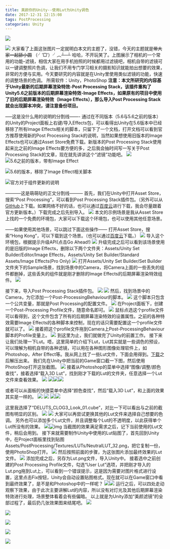 ```yaml
---
title: 美颜你的Unity--使用Lut为Unity调色
date: 2017-12-31 12:15:08
tags: PostProcessing
categories: Unity
---
```


![](http://wx2.sinaimg.cn/mw690/bcd85caely1fg8gtni8luj21kw0vz1ex.jpg)



<!-- More-->

![](http://wx3.sinaimg.cn/mw690/bcd85caely1fg8h0i09ylj20u01hctdr.jpg) 
大家看了上面这张图片一定就明白本文的主题了，没错，今天的主题就是~~带大家一起舔小圆~~ 
（╯‵□′）╯︵┴─┴ 
哈哈，不开玩笑了。上图展示了相机的一个常用的功能–滤镜，相信大家在用手机拍照的时候都用过滤镜吧，相机自带的滤镜可以一键调整照片色调，让我们不用专门学习相关的摄影知识就能拍出想要的效果，非常的方便与实用。今天要研究的内容就是在Unity里使用类似滤镜的功能，快速的调整场景的色调。 
所需软件：Unity，PhotoShop 
**注意：本文所研究的内容基于Unity最新的后期屏幕渲染特效-Post Processing Stack，该插件重构了Unity5.6之前版本的后期屏幕渲染特效-Image Effects，如果原有的项目中使用了旧的后期屏幕渲染特效（Image Effects），那么导入Post Processing Stack就会出现脚本冲突，请注意备份项目。**

—–这是没什么用的说明的分割线——- 
通过在不同版本（5.6与5.6之前的版本）的Unity的Project面板上右键/导入Effects包，可以看得出Unity在5.6版本中已经移除了所有Image Effects相关的脚本，只留下了一个文档，打开文档可以看到官方推荐使用新的Post Processing Stack的说明，当然如果想使用旧版本的Image Effects也可以通过Asset Store免费下载。新版本的Post Processing Stack使用起来比之前的Image Effects要方便的多，之后我会抽时间写一写关于Post Processing Stack的文章，现在就先讲讲这个“滤镜”功能吧。 
![](http://wx4.sinaimg.cn/mw690/bcd85caely1fg8i8ngpvgj20de0b7mxe.jpg) 
![5.6之前的版本，带有Image Effect ](http://wx2.sinaimg.cn/mw690/bcd85caely1fg8i7cpjk7j20i30hs40h.jpg) 

![5.6的版本，移除了Image Effect相关脚本](http://wx4.sinaimg.cn/mw690/bcd85caely1fg8i7cewjkj20i30fitab.jpg) 

![官方对于组件更新的说明](http://wx4.sinaimg.cn/mw690/bcd85caely1fg8i7c3122j207m06ijre.jpg) 


———–这是萌萌哒的正文分割线——— 
首先，我们在Unity中打开Asset Store，搜索“Post Processing”，可以看到Post Processing Stack插件包。（另外可以从[GitHub](https://github.com/Unity-Technologies/PostProcessing)上下载。如果网络不好的话，也可以通过[百度云](http://pan.baidu.com/s/1boT08YN)进行下载，我会尽量跟着官方更新版本。）下载完成之后先别导入。 
![](http://wx1.sinaimg.cn/mw690/bcd85caely1fg8i54ksrcj20qv0imgqi.jpg) 
本文的示例场景是我从Asset Store上找的一个免费的环境包，大家可以下载这个环境包，也可以使用其他任意场景。

——如果使用其他场景，可以跳过下面这些操作—— 
打开Asset Store，搜索“Hong Kong”，可以下载到这个场景。（也可以通过[百度云](http://pan.baidu.com/s/1hr7BK4O)下载。） 
![](http://wx4.sinaimg.cn/mw690/bcd85caely1fg8knn8hhfj20nr0gagpd.jpg) 
导入这个环境包，根据提示升级API(点击Go Ahead!) 
![](http://wx2.sinaimg.cn/mw690/bcd85caely1fg8kv0b3ftj20az065aa7.jpg) 
升级完成之后可以看到该场景使用的是旧版的Image Effects，删除以下两个文件夹：Assets/Unity Set Builder/Editor/Image Effects，Assets/Unity Set Builder/Standard Assets/Image Effects(Pro Only) 
![](http://wx2.sinaimg.cn/mw690/bcd85caely1fg8kr9lsmsj20ad0aswet.jpg) 
打开Assets/Unity Set Builder/Set Builder文件夹下的Sample场景，找到场景中的Camera，将Camera上面的一些丢失的组件都删掉，这些丢失的组件就是刚才删除的Image Effects的后期屏幕渲染特效组件。 
![](http://wx3.sinaimg.cn/mw690/bcd85caely1fg8kyvhsaaj208f0r1myp.jpg)

接下来，导入Post Processing Stack插件包。 
![](http://wx1.sinaimg.cn/mw690/bcd85caely1fg8i550eh9j20pp0ilgsd.jpg) 
![](http://wx1.sinaimg.cn/mw690/bcd85caely1fg8i5613b2j20i30at3z9.jpg) 
然后，找到场景中的Camera，为它添加一个Post-ProcessingBehaviour的脚本。 
![](http://wx3.sinaimg.cn/mw690/bcd85caely1fg8l36pr6ej207x0bx74g.jpg) 
这个脚本只包含一个公共变量，那就是Post Processing的配置文件。 
![](http://wx2.sinaimg.cn/mw690/bcd85caely1fg8l4tgyt7j207n021746.jpg) 
在Project面板下，创建一个Post-Processing Profile文件，随意命名即可。 
![](http://wx2.sinaimg.cn/mw690/bcd85caely1fg8l6o8f0pj20gu0kkjs6.jpg) 
鼠标点选这个profile文件可以看得到，这个文件包含了所有的后期屏幕渲染特效的设置属性。之前的各种特效需要Image Effects的各种脚本来控制，现在的话只需要配置这一个profile文件就可以了。 
![](http://wx3.sinaimg.cn/mw690/bcd85caely1fg8l8l7gunj20h20dv0ta.jpg) 
接着把这个profile文件拖到Camera上Post-ProcessingBehaviour脚本的Profile变量上。 
![](http://wx3.sinaimg.cn/mw690/bcd85caely1fg8lb2nt68j208k02cwee.jpg) 
到这里为止，我们就做完了Unity的前置工作。 
接下来让我们处理一下Lut。唔，这里简单的介绍下Lut，Lut其实就是一些调色的预设，可以理解为相机自带的各种滤镜，可以用在各种图形图像处理软件上，如Photoshop，After Effect等。我从网上找了一些Lut文件，下面会用得到。[下载](http://pan.baidu.com/s/1nv2sfKd)之后解压出来。 
我们先在Unity中把当前的Game窗口截一下图，然后使用PhotoShop打开这张截图。 
![](http://wx3.sinaimg.cn/mw690/bcd85caely1fg8ma5i69oj20tk0gotz6.jpg) 
接着从Photoshop的菜单中选择“图像/调整/颜色查找”，接着选择“载入3D Lut”，找到刚才下载的Lut的文件夹，任意选择一个Lut文件来查看效果。 
![](http://wx2.sinaimg.cn/mw690/bcd85caely1fg8me209w4j20eq0gh0um.jpg) 
![](http://wx2.sinaimg.cn/mw690/bcd85caely1fg8mi1ye8xj20f107kmxa.jpg)![](http://wx2.sinaimg.cn/mw690/bcd85caely1fg8mi2aqqdj20fp0f7dkk.jpg)![](http://wx2.sinaimg.cn/mw690/bcd85caely1fg8mi2ly6uj20iu0io0vt.jpg)

或者可以从面板的快捷菜单中选择“颜色查找”，然后“载入3D Lut”，和上面的效果其实是一样的。 
![](http://wx3.sinaimg.cn/mw690/bcd85caely1fg8me2adqqj20eh0bcwew.jpg) 
![](http://wx4.sinaimg.cn/mw690/bcd85caely1fg8mki0c5nj20gd0b2gmf.jpg) 
![](http://wx4.sinaimg.cn/mw690/bcd85caely1fg8mjnhvlzj208t0fymxg.jpg)![](http://wx3.sinaimg.cn/mw690/bcd85caely1fg8mjnsd3uj20ol0iataw.jpg)

这里我选择了“DELUTS_CLOG3_Look_01.cube”，对比一下可以看出与之前的截图有明显的区别。 
![](http://wx4.sinaimg.cn/mw690/bcd85caely1fg8mn18dopj20tk0goqud.jpg) 
![](http://wx3.sinaimg.cn/mw690/bcd85caely1fg8ma5i69oj20tk0gotz6.jpg) 
大家可以再尝试更换其他的Lut文件来选择自己想要的色调。 
另外也可以添加多个Lut文件，并且调整每个Lut的不透明度，以此获得单个Lut所没有的效果。 
![](http://wx3.sinaimg.cn/mw690/bcd85caely1fg8mrhlqacj208y06jjri.jpg)![img](http://wx1.sinaimg.cn/mw690/bcd85caely1fg8mrhb3qej208z05s0ss.jpg) 
当截图的效果满足需求之后，记下当前使用的Lut文件，稍后会用到。 
接下来就需要制作Unity中使用的Lut贴图了，首先回到Unity中，在Project面板里找到贴图Assets/PostProcessing/Textures/LUTs/NeutralLUT_32.png，把它复制一份，使用PhotoShop打开。 
![](http://wx2.sinaimg.cn/mw690/bcd85caely1fg8mute5kdj209k05a748.jpg) 
然后按照前面的步骤，为这张图片添加最终效果的Lut文件。 
![](http://wx1.sinaimg.cn/mw690/bcd85caely1fg8mzxexy0j20dn03qdfq.jpg) 
添加完成之后，另存为Lut.png文件，导入Unity中。 
接着选中之前创建的Post Processing Profile文件，勾选“User Lut”选项，并把刚才导入的Lut.png拖到Lut上，可以看到一个错误提示，这是因为需要对图片格式进行设置，这里点击Fix按钮，Unity会自动设置贴图格式。现在就可以在Game窗口中看到最终效果了，是不是和Photoshop中的一样呢？ 
![](http://wx3.sinaimg.cn/mw690/bcd85caely1fg8n4ek3lpj207h037glh.jpg)![](http://wx2.sinaimg.cn/mw690/bcd85caely1fg8n5zifxrj20ub0httzo.jpg) 
运行之后，可以四处走动观察下效果，由于此次主要讲解Lut的内容，所以没有对灯光及其他后期屏幕渲染特效进行处理，场景整体看着会有些偏暗。 
以上就是为Unity添加“美颜滤镜”的全部过程了，最后扔几张效果图来结尾吧。 
![](http://wx1.sinaimg.cn/mw690/bcd85caely1fg8no6wynlj21kw0w2wwj.jpg)

![](http://wx3.sinaimg.cn/mw690/bcd85caely1fg8no7v8r3j21kw0w0aqm.jpg)

![](http://wx1.sinaimg.cn/mw690/bcd85caely1fg8gtmwa2lj21kw0vzh3e.jpg)

![](http://wx4.sinaimg.cn/mw690/bcd85caely1fg8g1amzfsj21kw0vz7qi.jpg)

![](http://wx2.sinaimg.cn/mw690/bcd85caely1fg8gtni8luj21kw0vz1ex.jpg)